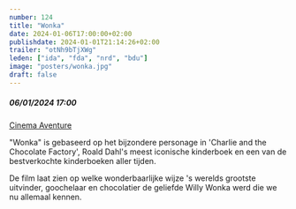 ```yaml
---
number: 124
title: "Wonka"
date: 2024-01-06T17:00:00+02:00
publishdate: 2024-01-01T21:14:26+02:00
trailer: "otNh9bTjXWg"
leden: ["ida", "fda", "nrd", "bdu"]
image: "posters/wonka.jpg"
draft: false
---
```


##### 06/01/2024 17:00

[Cinema Aventure](https://cinema-aventure.be/catalogue/movie/?D571C95A-F63E-D92A-9319-62492F8FC994)

"Wonka" is gebaseerd op het bijzondere personage in 'Charlie and the Chocolate Factory', 
Roald Dahl's meest iconische kinderboek en een van de bestverkochte kinderboeken aller tijden.
<!--more-->
De film laat zien op welke wonderbaarlijke wijze 's werelds grootste uitvinder,
goochelaar en chocolatier de geliefde Willy Wonka werd die we nu allemaal kennen.
